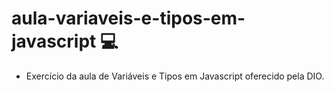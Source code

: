# aula-variaveis-e-tipos-em-javascript 💻
- Exercício da aula de Variáveis e Tipos em Javascript oferecido pela DIO.
